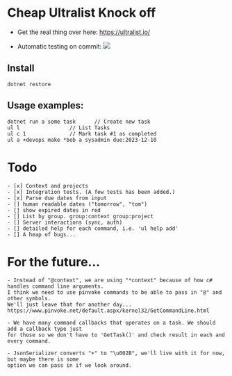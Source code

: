 ﻿# Cheap Ultralist Knock off

- Get the real thing over here: https://ultralist.io/

- Automatic testing on commit: ![](https://github.com/MarcusSakae/ultralist-clone/actions/workflows/dotnet.yml/badge.svg)
## Install

    dotnet restore
    


## Usage examples:

    dotnet run a some task      // Create new task
    ul l                // List Tasks
    ul c 1              // Mark task #1 as completed
    ul a +devops make *bob a sysadmin due:2023-12-10

# Todo

    - [x] Context and projects
    - [x] Integration tests. (A few tests has been added.)
    - [x] Parse due dates from input
    - [] human readable dates ("tomorrow", "tom") 
    - [] show expired dates in red
    - [] List by group. group:context group:project
    - [] Server interactions (sync, auth)
    - [] detailed help for each command, i.e. 'ul help add'
    - [] A heap of bugs...

# For the future... 

    - Instead of "@context", we are using "*context" because of how c# handles command line arguments.
    I think we need to use pinvoke commands to be able to pass in "@" and other symbols. 
    We'll just leave that for another day...
    https://www.pinvoke.net/default.aspx/kernel32/GetCommandLine.html

    - We have many command callbacks that operates on a task. We should add a callback type just
    for those so we don't have to 'GetTask()' and check result in each and every command.

    - JsonSerializer converts "+" to "\u002B", we'll live with it for now, but maybe there is some 
    option we can pass in if we look around.